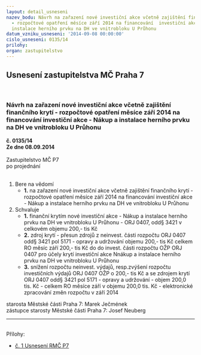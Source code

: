 ```yaml
---
layout: detail_usneseni
nazev_bodu: Návrh na zařazení nové investiční akce včetně zajištění finančního krytí
  - rozpočtové opatření měsíce září 2014 na financování  investiční akce - Nákup a
  instalace herního prvku na DH ve vnitrobloku U Průhonu
datum_vzniku_usneseni: '2014-09-08 00:00:00'
cislo_usneseni: 0135/14
prilohy: 
organ: zastupitelstvo
---
```

<div id="ucUsn_pList" class="usn">
	<span><h2>Usnesení zastupitelstva MČ Praha 7 </h2>
<br></span><div class="standBody">
<span><h3>Návrh na zařazení nové investiční akce včetně zajištění finančního krytí - rozpočtové opatření měsíce září 2014 na financování  investiční akce - Nákup a instalace herního prvku na DH ve vnitrobloku U Průhonu</h3></span><div class="center">
		<strong>č. 0135/14</strong><br>
	</div>
<div class="center">
		<strong>Ze dne 08.09.2014</strong><br><br>
	</div>Zastupitelstvo MČ P7<br> po projednání<br><br><ol>
<li>Bere na vědomí<ul><li>
<strong>1.</strong> na zařazení nové investiční akce včetně zajištění finančního krytí - rozpočtové opatření měsíce září 2014 na financování  investiční akce - Nákup a instalace herního prvku na DH ve vnitrobloku U Průhonu</li></ul>
</li>
<li>Schvaluje<ul>
<li>
<strong>1.</strong> finanční krytím nové  investiční  akce - Nákup a instalace herního prvku  na DH ve vnitrobloku U Průhonu  - ORJ 0407, odd§ 3421 v celkovém objemu 200,- tis Kč </li>
<li>
<strong>2.</strong> zdroj krytí - přesun zdrojů z neinvest. části rozpočtu ORJ 0407 odd§ 3421 pol 5171 - opravy a udržování  objemu 200,- tis Kč celkem RO měsíc září 200,- tis Kč do do invest. části rozpočtu OŽP ORJ 0407 pro účely krytí investiční akce Nnákup a instalace herního prvku na DH ve vnitrobloku U Průhonu</li>
<li>
<strong>3.</strong> snížení rozpočtu neinvest. výdajů, resp.zvýšení rozpočtu investičních výdajů ORJ 0407 OŽP o 200,- tis Kč a se zdrojem krytí   ORJ 0407 odd§ 3421 pol 5171 - opravy a udržování - objem 200,0 tis. Kč -  celkem RO měsíce září v objemu 200,0 tis. Kč   -  elektronické zpracování změn rozpočtu v září  2014</li>
</ul>
</li>
</ol>starosta Městské části Praha 7: Marek Ječmének<br>zástupce starosty Městské části Praha 7: Josef Neuberg<hr>
<br>Přílohy: <ul>
<li><a href="/zdroj.aspx?typ=4&amp;id=58157&amp;sh=-619540491" target="_blank" title="Soubor (.doc 34 kB)-nové okno">č. 1 Usnesení RMČ P7</a></li> </ul>
</div>
</div>